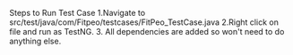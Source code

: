 Steps to Run Test Case
1.Navigate to src/test/java/com/Fitpeo/testcases/FitPeo_TestCase.java
2.Right click on file and run as TestNG.
3. All dependencies are added so won't need to do anything else.
